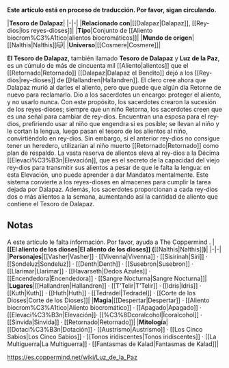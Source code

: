 **Este artículo está en proceso de traducción. Por favor, sigan circulando.**


|**Tesoro de Dalapaz**|
|-|-|
|**Relacionado con**|[[Dalapaz\|Dalapaz]], [[Rey-dios\|los reyes-dioses]]|
|**Tipo**|Conjunto de [[Aliento biocrom%C3%A1tico\|alientos biocromáticos]]|
|**Mundo de origen**|[[Nalthis\|Nalthis]]🐱︎|
|**Universo**|[[Cosmere\|Cosmere]]|

**El Tesoro de Dalapaz**, también llamado **Tesoro de Dalapaz** y **Luz de la Paz**, es un cúmulo de más de cincuenta mil [[Aliento\|alientos]] que el [[Retornado\|Retornado]] [[Dalapaz\|Dalapaz el Bendito]] dejó a los [[Rey-dios\|rey-dioses]] de [[Hallandren\|Hallandren]].
El clero cree ahora que Dalapaz murió al darles el aliento, pero que puede que algún día Retorne de nuevo para reclamarlo. Dio a los sacerdotes un encargo: proteger el aliento, y no usarlo nunca. Con este propósito, los sacerdotes crearon la sucesión de los reyes-dioses; siempre que un niño Retorna, los sacerdotes creen que es una señal para cambiar de rey-dios. Encuentran una esposa para el rey-dios, prefiriendo usar al niño que engendra si es posible; se llevan al niño y le cortan la lengua, luego pasan el tesoro de los alientos al niño, convirtiéndolo en rey-dios. Sin embargo, si el anterior rey-dios no consigue tener un heredero, utilizarían al niño muerto [[Retornado\|Retornado]] como plan de respaldo.
La vasta reserva de alientos eleva al rey-dios a la Décima [[Elevaci%C3%B3n\|Elevación]], que es el secreto de la capacidad del viejo rey-dios para transmitir sus alientos a pesar de que le falta la lengua: en esta Elevación, uno puede aprender a dar Mandatos mentalmente. Este sistema convierte a los reyes-dioses en almacenes para cumplir la tarea dejada por Dalapaz. Además, los sacerdotes proporcionan a cada rey-dios dos o más alientos a la semana, aumentando así la cantidad de aliento que contiene el Tesoro de Dalapaz.

## Notas

A este artículo le falta información. Por favor, ayuda a The Coppermind .
|**[[El aliento de los dioses\|El aliento de los dioses]] (**[[Nalthis\|Nalthis]]**)**|
|-|-|
|**Personajes**|[[Vasher\|Vasher]] · [[Vivenna\|Vivenna]] · [[Sisirinah\|Siri]] · [[Sondeluz\|Sondeluz]] · [[Denth\|Denth]] · [[Susebron\|Susebron]] · [[Llarimar\|Llarimar]] · [[Havarseth\|Dedos Azules]] · [[Encendedora\|Encendedora]] · [[Sangre Nocturna\|Sangre Nocturna]]|
|**Lugares**|[[Hallandren\|Hallandren]] · [[T'Telir\|T'Telir]] · [[Idris\|Idris]] · [[Kuth\|Kuth]] · [[Huth\|Huth]] · [[Tedradel\|Tedradel]] · [[Corte de los Dioses\|Corte de los Dioses]]|
|**Magia**|[[Despertar\|Despertar]] · [[Aliento biocrom%C3%A1tico\|Aliento biocromático]] · [[Apagado\|Apagado]] · [[Elevaci%C3%B3n\|Elevación]]· [[%C3%8Dcoralcohol\|Ícoralcohol]] · [[Sinvida\|Sinvida]] · [[Retornado\|Retornado]]|
|**Mitología**|[[Dotaci%C3%B3n\|Dotación]] · [[Austrismo\|Austrismo]] · [[Los Cinco Sabios\|Los Cinco Sabios]] · [[Tonos iridiscentes\|Tonos iridiscentes]] · [[La Multiguerra\|La Multiguerra]] · [[Fantasmas de Kalad\|Fantasmas de Kalad]]|



https://es.coppermind.net/wiki/Luz_de_la_Paz